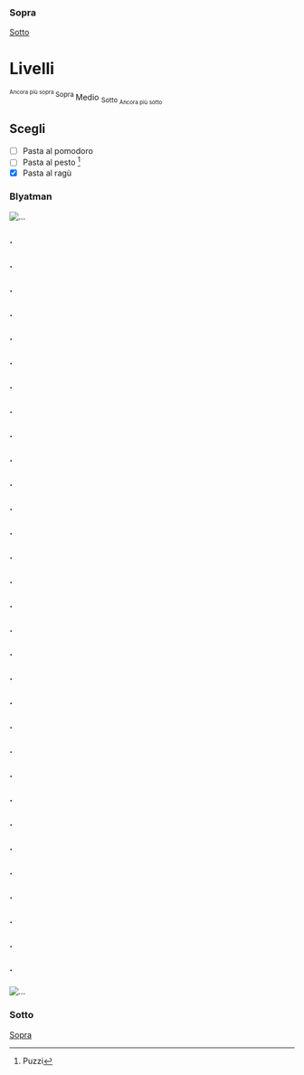 ### Sopra
[Sotto](#sotto)
# Livelli 
<sup><sup> Ancora più sopra </sup> Sopra </sup> Medio <sub> Sotto <sub> Ancora più sotto </sub></sub>

## Scegli
- [ ] Pasta al pomodoro
- [ ] Pasta al pesto [^1]
- [x] Pasta al ragù

### Blyatman 
![...](https://media.tenor.com/cRfdvpW8HbkAAAAe/photobug-interesting.png)


### .
### .
### .
### .
### .
### .
### . 
### .
### .
### .
### .
### .
### .
### .
### .
### .
### .
### .
### .
### .
### .
### .
### .
### .
### .
### .
### .
### .
### .
### .
### .
### 
![...](https://www.testo-unico-sicurezza.com/81/_media/img/large/playstoremy81.jpg)
### Sotto
[Sopra](#sopra)
[^1]: Puzzi
